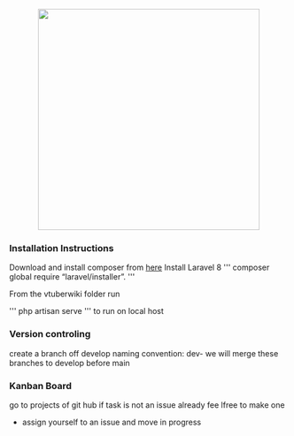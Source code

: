 <p align="center"><a href="https://laravel.com" target="_blank"><img src="https://raw.githubusercontent.com/laravel/art/master/logo-lockup/5%20SVG/2%20CMYK/1%20Full%20Color/laravel-logolockup-cmyk-red.svg" width="400"></a></p>

### Installation Instructions
Download and install composer from [here](https://getcomposer.org/download/)
Install Laravel 8
'''
composer global require “laravel/installer”.
'''

From the vtuberwiki folder run 

'''
php artisan serve 
'''
to run on local host

### Version controling 
create a branch off develop
naming convention: dev-<whatever your working on>
we will merge these branches to develop before main

### Kanban Board
go to projects of git hub
if task is not an issue already fee lfree to make one
- assign yourself to an issue and move in progress 

